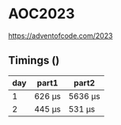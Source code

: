 # AOC2023
https://adventofcode.com/2023

## Timings ()
| day | part1        | part2         |
|-----|--------------|---------------|
| 1   | 626 μs       | 5636 μs       |
| 2   | 445 μs       | 531 μs        |
